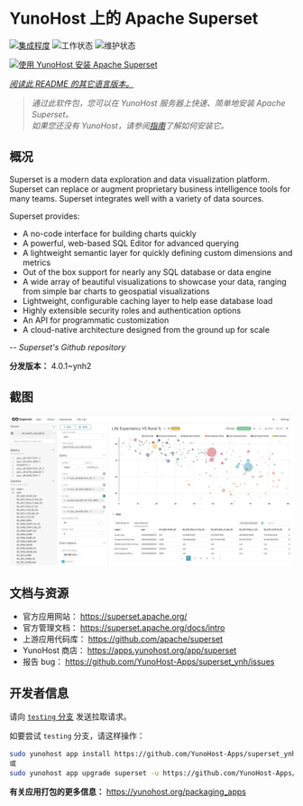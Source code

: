 <!--
注意：此 README 由 <https://github.com/YunoHost/apps/tree/master/tools/readme_generator> 自动生成
请勿手动编辑。
-->

# YunoHost 上的 Apache Superset

[![集成程度](https://dash.yunohost.org/integration/superset.svg)](https://dash.yunohost.org/appci/app/superset) ![工作状态](https://ci-apps.yunohost.org/ci/badges/superset.status.svg) ![维护状态](https://ci-apps.yunohost.org/ci/badges/superset.maintain.svg)

[![使用 YunoHost 安装 Apache Superset](https://install-app.yunohost.org/install-with-yunohost.svg)](https://install-app.yunohost.org/?app=superset)

*[阅读此 README 的其它语言版本。](./ALL_README.md)*

> *通过此软件包，您可以在 YunoHost 服务器上快速、简单地安装 Apache Superset。*  
> *如果您还没有 YunoHost，请参阅[指南](https://yunohost.org/install)了解如何安装它。*

## 概况

Superset is a modern data exploration and data visualization platform. Superset can replace or augment proprietary business intelligence tools for many teams. Superset integrates well with a variety of data sources.

Superset provides:

- A no-code interface for building charts quickly
- A powerful, web-based SQL Editor for advanced querying
- A lightweight semantic layer for quickly defining custom dimensions and metrics
- Out of the box support for nearly any SQL database or data engine
- A wide array of beautiful visualizations to showcase your data, ranging from simple bar charts to geospatial visualizations
- Lightweight, configurable caching layer to help ease database load
- Highly extensible security roles and authentication options
- An API for programmatic customization
- A cloud-native architecture designed from the ground up for scale

*-- Superset's Github repository*


**分发版本：** 4.0.1~ynh2

## 截图

![Apache Superset 的截图](./doc/screenshots/explore.jpg)

## 文档与资源

- 官方应用网站： <https://superset.apache.org/>
- 官方管理文档： <https://superset.apache.org/docs/intro>
- 上游应用代码库： <https://github.com/apache/superset>
- YunoHost 商店： <https://apps.yunohost.org/app/superset>
- 报告 bug： <https://github.com/YunoHost-Apps/superset_ynh/issues>

## 开发者信息

请向 [`testing` 分支](https://github.com/YunoHost-Apps/superset_ynh/tree/testing) 发送拉取请求。

如要尝试 `testing` 分支，请这样操作：

```bash
sudo yunohost app install https://github.com/YunoHost-Apps/superset_ynh/tree/testing --debug
或
sudo yunohost app upgrade superset -u https://github.com/YunoHost-Apps/superset_ynh/tree/testing --debug
```

**有关应用打包的更多信息：** <https://yunohost.org/packaging_apps>
